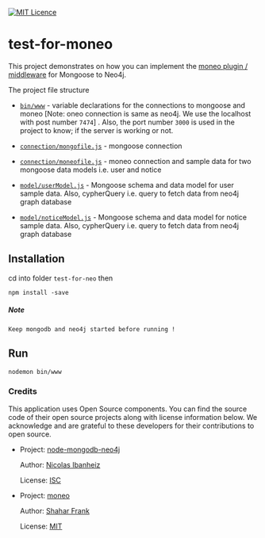 [![MIT Licence](https://badges.frapsoft.com/os/mit/mit.svg?v=103)](https://opensource.org/licenses/mit-license.php)

# test-for-moneo
This project demonstrates on how you can implement the [moneo plugin / middleware](https://github.com/srfrnk/moneo/) for Mongoose to Neo4j.

The project file structure
* [`bin/www`](bin/www) - variable declarations for the connections to mongoose and moneo [Note: oneo connection is same as neo4j. We use the localhost with post number `7474`] . Also, the port number `3000` is used in the project to know; if the server is working or not.

* [`connection/mongofile.js`](connection/mongofile.js) - mongoose connection

* [`connection/moneofile.js`](connection/moneofile.js) - moneo connection and sample data for two mongoose data models i.e. user and notice

* [`model/userModel.js`](model/userModel.js) - Mongoose schema and data model for user sample data. Also, cypherQuery i.e. query to fetch data from neo4j graph database

* [`model/noticeModel.js`](model/noticeModel.js) - Mongoose schema and data model for notice sample data. Also, cypherQuery i.e. query to fetch data from neo4j graph database

## Installation
cd into folder `test-for-neo` then

    npm install -save

##### Note
    Keep mongodb and neo4j started before running !
## Run

    nodemon bin/www

### Credits
This application uses Open Source components. You can find the source code of their open source projects along with license information below. We acknowledge and are grateful to these developers for their contributions to open source.
* Project: [node-mongodb-neo4j](https://github.com/akarsh/node-mongodb-neo4j)

  Author: [Nicolas Ibanheiz](https://github.com/Ibanheiz)

  License: [ISC](https://github.com/akarsh/node-mongodb-neo4j)

* Project: [moneo](https://github.com/srfrnk/moneo)

  Author: [Shahar Frank](https://github.com/srfrnk)

  License: [MIT](https://github.com/srfrnk/moneo/blob/master/LICENSE.txt)
